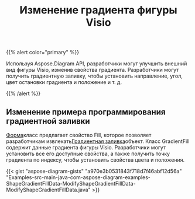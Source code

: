 ﻿---
title: Изменение градиента фигуры Visio
type: docs
weight: 10
url: /ru/java/modify-the-gradient-of-a-visio-shape/
---
{{% alert color="primary" %}} 

Используя Aspose.Diagram API, разработчики могут улучшить внешний вид фигуры Visio, изменив свойства градиента. Разработчики могут получить градиентную заливку, чтобы установить направление, угол, цвет остановки градиента и положение и т. д.

{{% /alert %}} 
## **Изменение примера программирования градиентной заливки**
[Форма](https://reference.aspose.com/diagram/java/com.aspose.diagram/shape)класс предлагает свойство Fill, которое позволяет разработчикам извлекать[Градиентная заливка](https://reference.aspose.com/diagram/java/com.aspose.diagram/gradientfill)объект. Класс GradientFill содержит данные градиента фигуры Visio. Разработчики могут установить все его доступные свойства, а также получить точку градиента по индексу, чтобы установить свойства цвета и положения.

{{< gist "aspose-diagram-gists" "a970e3b0531843f718d7f46abf12d56a" "Examples-src-main-java-com-aspose-diagram-examples-ShapeGradientFillData-ModifyShapeGradientFillData-ModifyShapeGradientFillData.java" >}}
